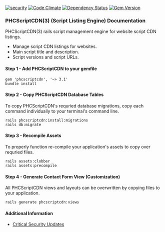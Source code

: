 [![security](https://hakiri.io/github/PHCNetworks/phc-scriptcdn/master.svg)](https://hakiri.io/github/PHCNetworks/phc-scriptcdn/master)
[![Code Climate](https://codeclimate.com/github/PHCNetworks/phc-scrtipcdn/badges/gpa.svg)](https://codeclimate.com/github/PHCNetworks/phc-scrtipcdn)
[![Dependency Status](https://gemnasium.com/badges/github.com/PHCNetworks/phc-scriptcdn.svg)](https://gemnasium.com/github.com/PHCNetworks/phc-scriptcdn)
[![Gem Version](https://badge.fury.io/rb/phcscriptcdn.svg)](https://badge.fury.io/rb/phcscriptcdn)
  
### PHCScriptCDN(3) (Script Listing Engine) Documentation
PHCScriptCDN(3) rails script management engine for website script CDN listings.

- Manage script CDN listings for websites.
- Main script title and description.
- Script versions and script URLs.

#### Step 1 - Add PHCScriptCDN to your gemfile 

	gem 'phcscriptcdn', '~> 3.1'
	bundle install
  
#### Step 2 - Copy PHCScriptCDN Database Tables
To copy PHCScriptCDN's requried database migrations, copy each command individually to your terminal's command line. 

	rails phcscriptcdn:install:migrations
	rails db:migrate
  
#### Step 3 - Recompile Assets  
To properly function re-compile your application's assets to copy over requried files.
  
	rails assets:clobber
	rails assets:precompile  

#### Step 4 - Generate Contact Form View (Customization)  
All PHCScriptCDN views and layouts can be overwritten by copying files to your application.

	rails generate phcscriptcdn:views
  
#### Additional Information

- [Critical Security Updates](https://github.com/PHCNetworks/phc-scriptcdn/wiki/Critical-Security-Updates)
